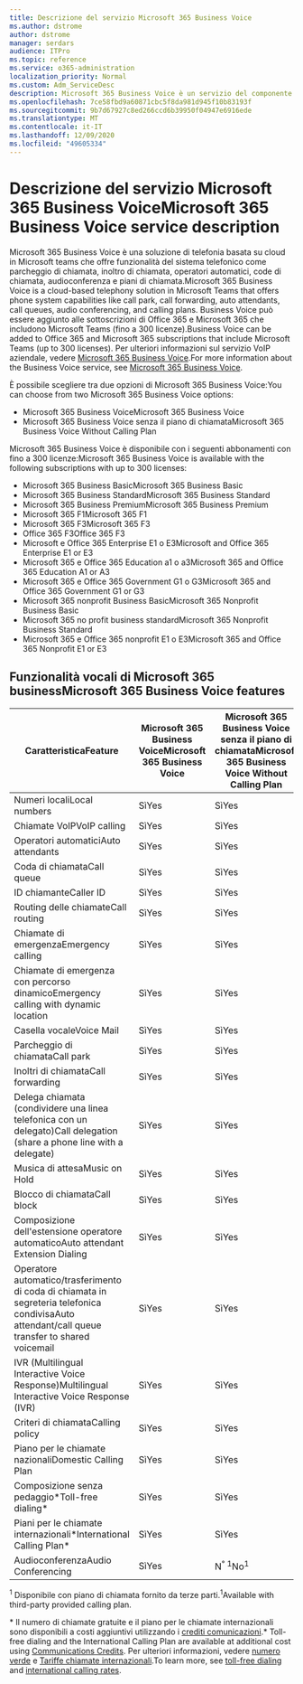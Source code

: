 ```yaml
---
title: Descrizione del servizio Microsoft 365 Business Voice
ms.author: dstrome
author: dstrome
manager: serdars
audience: ITPro
ms.topic: reference
ms.service: o365-administration
localization_priority: Normal
ms.custom: Adm_ServiceDesc
description: Microsoft 365 Business Voice è un servizio del componente aggiuntivo che consente di utilizzare Microsoft teams per le chiamate telefoniche. Questo combina sistema telefonico, piano per le chiamate nazionali, SMS e audioconferenza.
ms.openlocfilehash: 7ce58fbd9a60871cbc5f8da981d945f10b83193f
ms.sourcegitcommit: 9b7d67927c8ed266ccd6b39950f04947e6916ede
ms.translationtype: MT
ms.contentlocale: it-IT
ms.lasthandoff: 12/09/2020
ms.locfileid: "49605334"
---
```

# <a name="microsoft-365-business-voice-service-description"></a><span data-ttu-id="ab8ae-104">Descrizione del servizio Microsoft 365 Business Voice</span><span class="sxs-lookup"><span data-stu-id="ab8ae-104">Microsoft 365 Business Voice service description</span></span>

<span data-ttu-id="ab8ae-105">Microsoft 365 Business Voice è una soluzione di telefonia basata su cloud in Microsoft teams che offre funzionalità del sistema telefonico come parcheggio di chiamata, inoltro di chiamata, operatori automatici, code di chiamata, audioconferenza e piani di chiamata.</span><span class="sxs-lookup"><span data-stu-id="ab8ae-105">Microsoft 365 Business Voice is a cloud-based telephony solution in Microsoft Teams that offers phone system capabilities like call park, call forwarding, auto attendants, call queues, audio conferencing, and calling plans.</span></span> <span data-ttu-id="ab8ae-106">Business Voice può essere aggiunto alle sottoscrizioni di Office 365 e Microsoft 365 che includono Microsoft Teams (fino a 300 licenze).</span><span class="sxs-lookup"><span data-stu-id="ab8ae-106">Business Voice can be added to Office 365 and Microsoft 365 subscriptions that include Microsoft Teams (up to 300 licenses).</span></span> <span data-ttu-id="ab8ae-107">Per ulteriori informazioni sul servizio VoIP aziendale, vedere [Microsoft 365 Business Voice](https://docs.microsoft.com/MicrosoftTeams/business-voice/whats-business-voice).</span><span class="sxs-lookup"><span data-stu-id="ab8ae-107">For more information about the Business Voice service, see [Microsoft 365 Business Voice](https://docs.microsoft.com/MicrosoftTeams/business-voice/whats-business-voice).</span></span>

<span data-ttu-id="ab8ae-108">È possibile scegliere tra due opzioni di Microsoft 365 Business Voice:</span><span class="sxs-lookup"><span data-stu-id="ab8ae-108">You can choose from two Microsoft 365 Business Voice options:</span></span>

- <span data-ttu-id="ab8ae-109">Microsoft 365 Business Voice</span><span class="sxs-lookup"><span data-stu-id="ab8ae-109">Microsoft 365 Business Voice</span></span>
- <span data-ttu-id="ab8ae-110">Microsoft 365 Business Voice senza il piano di chiamata</span><span class="sxs-lookup"><span data-stu-id="ab8ae-110">Microsoft 365 Business Voice Without Calling Plan</span></span>

<span data-ttu-id="ab8ae-111">Microsoft 365 Business Voice è disponibile con i seguenti abbonamenti con fino a 300 licenze:</span><span class="sxs-lookup"><span data-stu-id="ab8ae-111">Microsoft 365 Business Voice is available with the following subscriptions with up to 300 licenses:</span></span>

- <span data-ttu-id="ab8ae-112">Microsoft 365 Business Basic</span><span class="sxs-lookup"><span data-stu-id="ab8ae-112">Microsoft 365 Business Basic</span></span>
- <span data-ttu-id="ab8ae-113">Microsoft 365 Business Standard</span><span class="sxs-lookup"><span data-stu-id="ab8ae-113">Microsoft 365 Business Standard</span></span>
- <span data-ttu-id="ab8ae-114">Microsoft 365 Business Premium</span><span class="sxs-lookup"><span data-stu-id="ab8ae-114">Microsoft 365 Business Premium</span></span>
- <span data-ttu-id="ab8ae-115">Microsoft 365 F1</span><span class="sxs-lookup"><span data-stu-id="ab8ae-115">Microsoft 365 F1</span></span>
- <span data-ttu-id="ab8ae-116">Microsoft 365 F3</span><span class="sxs-lookup"><span data-stu-id="ab8ae-116">Microsoft 365 F3</span></span>
- <span data-ttu-id="ab8ae-117">Office 365 F3</span><span class="sxs-lookup"><span data-stu-id="ab8ae-117">Office 365 F3</span></span>
- <span data-ttu-id="ab8ae-118">Microsoft e Office 365 Enterprise E1 o E3</span><span class="sxs-lookup"><span data-stu-id="ab8ae-118">Microsoft and Office 365 Enterprise E1 or E3</span></span>
- <span data-ttu-id="ab8ae-119">Microsoft 365 e Office 365 Education a1 o a3</span><span class="sxs-lookup"><span data-stu-id="ab8ae-119">Microsoft 365 and Office 365 Education A1 or A3</span></span>
- <span data-ttu-id="ab8ae-120">Microsoft 365 e Office 365 Government G1 o G3</span><span class="sxs-lookup"><span data-stu-id="ab8ae-120">Microsoft 365 and Office 365 Government G1 or G3</span></span>
- <span data-ttu-id="ab8ae-121">Microsoft 365 nonprofit Business Basic</span><span class="sxs-lookup"><span data-stu-id="ab8ae-121">Microsoft 365 Nonprofit Business Basic</span></span>
- <span data-ttu-id="ab8ae-122">Microsoft 365 no profit business standard</span><span class="sxs-lookup"><span data-stu-id="ab8ae-122">Microsoft 365 Nonprofit Business Standard</span></span>
- <span data-ttu-id="ab8ae-123">Microsoft 365 e Office 365 nonprofit E1 o E3</span><span class="sxs-lookup"><span data-stu-id="ab8ae-123">Microsoft 365 and Office 365 Nonprofit E1 or E3</span></span>

## <a name="microsoft-365-business-voice-features"></a><span data-ttu-id="ab8ae-124">Funzionalità vocali di Microsoft 365 business</span><span class="sxs-lookup"><span data-stu-id="ab8ae-124">Microsoft 365 Business Voice features</span></span>

| <span data-ttu-id="ab8ae-125">**Caratteristica**</span><span class="sxs-lookup"><span data-stu-id="ab8ae-125">**Feature**</span></span>                                            | <span data-ttu-id="ab8ae-126">**Microsoft 365 Business Voice**</span><span class="sxs-lookup"><span data-stu-id="ab8ae-126">**Microsoft 365 Business Voice**</span></span> | <span data-ttu-id="ab8ae-127">**Microsoft 365 Business Voice senza il piano di chiamata**</span><span class="sxs-lookup"><span data-stu-id="ab8ae-127">**Microsoft 365 Business Voice Without Calling Plan**</span></span> |
|--------------------------------------------------------|----------------------------------|-------------------------------------------------------|
| <span data-ttu-id="ab8ae-128">Numeri locali</span><span class="sxs-lookup"><span data-stu-id="ab8ae-128">Local numbers</span></span>                                          | <span data-ttu-id="ab8ae-129">Sì</span><span class="sxs-lookup"><span data-stu-id="ab8ae-129">Yes</span></span>                              | <span data-ttu-id="ab8ae-130">Sì</span><span class="sxs-lookup"><span data-stu-id="ab8ae-130">Yes</span></span>                                                   |
| <span data-ttu-id="ab8ae-131">Chiamate VoIP</span><span class="sxs-lookup"><span data-stu-id="ab8ae-131">VoIP calling</span></span>                                           | <span data-ttu-id="ab8ae-132">Sì</span><span class="sxs-lookup"><span data-stu-id="ab8ae-132">Yes</span></span>                              | <span data-ttu-id="ab8ae-133">Sì</span><span class="sxs-lookup"><span data-stu-id="ab8ae-133">Yes</span></span>                                                   |
| <span data-ttu-id="ab8ae-134">Operatori automatici</span><span class="sxs-lookup"><span data-stu-id="ab8ae-134">Auto attendants</span></span>                                        | <span data-ttu-id="ab8ae-135">Sì</span><span class="sxs-lookup"><span data-stu-id="ab8ae-135">Yes</span></span>                              | <span data-ttu-id="ab8ae-136">Sì</span><span class="sxs-lookup"><span data-stu-id="ab8ae-136">Yes</span></span>                                                   |
| <span data-ttu-id="ab8ae-137">Coda di chiamata</span><span class="sxs-lookup"><span data-stu-id="ab8ae-137">Call queue</span></span>                                             | <span data-ttu-id="ab8ae-138">Sì</span><span class="sxs-lookup"><span data-stu-id="ab8ae-138">Yes</span></span>                              | <span data-ttu-id="ab8ae-139">Sì</span><span class="sxs-lookup"><span data-stu-id="ab8ae-139">Yes</span></span>                                                   |
| <span data-ttu-id="ab8ae-140">ID chiamante</span><span class="sxs-lookup"><span data-stu-id="ab8ae-140">Caller ID</span></span>                                              | <span data-ttu-id="ab8ae-141">Sì</span><span class="sxs-lookup"><span data-stu-id="ab8ae-141">Yes</span></span>                              | <span data-ttu-id="ab8ae-142">Sì</span><span class="sxs-lookup"><span data-stu-id="ab8ae-142">Yes</span></span>                                                   |
| <span data-ttu-id="ab8ae-143">Routing delle chiamate</span><span class="sxs-lookup"><span data-stu-id="ab8ae-143">Call routing</span></span>                                           | <span data-ttu-id="ab8ae-144">Sì</span><span class="sxs-lookup"><span data-stu-id="ab8ae-144">Yes</span></span>                              | <span data-ttu-id="ab8ae-145">Sì</span><span class="sxs-lookup"><span data-stu-id="ab8ae-145">Yes</span></span>                                                   |
| <span data-ttu-id="ab8ae-146">Chiamate di emergenza</span><span class="sxs-lookup"><span data-stu-id="ab8ae-146">Emergency calling</span></span>                                      | <span data-ttu-id="ab8ae-147">Sì</span><span class="sxs-lookup"><span data-stu-id="ab8ae-147">Yes</span></span>                              | <span data-ttu-id="ab8ae-148">Sì</span><span class="sxs-lookup"><span data-stu-id="ab8ae-148">Yes</span></span>                                                   |
| <span data-ttu-id="ab8ae-149">Chiamate di emergenza con percorso dinamico</span><span class="sxs-lookup"><span data-stu-id="ab8ae-149">Emergency calling with dynamic location</span></span>                | <span data-ttu-id="ab8ae-150">Sì</span><span class="sxs-lookup"><span data-stu-id="ab8ae-150">Yes</span></span>                              | <span data-ttu-id="ab8ae-151">Sì</span><span class="sxs-lookup"><span data-stu-id="ab8ae-151">Yes</span></span>                                                   |
| <span data-ttu-id="ab8ae-152">Casella vocale</span><span class="sxs-lookup"><span data-stu-id="ab8ae-152">Voice Mail</span></span>                                             | <span data-ttu-id="ab8ae-153">Sì</span><span class="sxs-lookup"><span data-stu-id="ab8ae-153">Yes</span></span>                              | <span data-ttu-id="ab8ae-154">Sì</span><span class="sxs-lookup"><span data-stu-id="ab8ae-154">Yes</span></span>                                                   |
| <span data-ttu-id="ab8ae-155">Parcheggio di chiamata</span><span class="sxs-lookup"><span data-stu-id="ab8ae-155">Call park</span></span>                                              | <span data-ttu-id="ab8ae-156">Sì</span><span class="sxs-lookup"><span data-stu-id="ab8ae-156">Yes</span></span>                              | <span data-ttu-id="ab8ae-157">Sì</span><span class="sxs-lookup"><span data-stu-id="ab8ae-157">Yes</span></span>                                                   |
| <span data-ttu-id="ab8ae-158">Inoltri di chiamata</span><span class="sxs-lookup"><span data-stu-id="ab8ae-158">Call forwarding</span></span>                                        | <span data-ttu-id="ab8ae-159">Sì</span><span class="sxs-lookup"><span data-stu-id="ab8ae-159">Yes</span></span>                              | <span data-ttu-id="ab8ae-160">Sì</span><span class="sxs-lookup"><span data-stu-id="ab8ae-160">Yes</span></span>                                                   |
| <span data-ttu-id="ab8ae-161">Delega chiamata (condividere una linea telefonica con un delegato)</span><span class="sxs-lookup"><span data-stu-id="ab8ae-161">Call delegation (share a phone line with a delegate)</span></span>   | <span data-ttu-id="ab8ae-162">Sì</span><span class="sxs-lookup"><span data-stu-id="ab8ae-162">Yes</span></span>                              | <span data-ttu-id="ab8ae-163">Sì</span><span class="sxs-lookup"><span data-stu-id="ab8ae-163">Yes</span></span>                                                   |
| <span data-ttu-id="ab8ae-164">Musica di attesa</span><span class="sxs-lookup"><span data-stu-id="ab8ae-164">Music on Hold</span></span>                                          | <span data-ttu-id="ab8ae-165">Sì</span><span class="sxs-lookup"><span data-stu-id="ab8ae-165">Yes</span></span>                              | <span data-ttu-id="ab8ae-166">Sì</span><span class="sxs-lookup"><span data-stu-id="ab8ae-166">Yes</span></span>                                                   |
| <span data-ttu-id="ab8ae-167">Blocco di chiamata</span><span class="sxs-lookup"><span data-stu-id="ab8ae-167">Call block</span></span>                                             | <span data-ttu-id="ab8ae-168">Sì</span><span class="sxs-lookup"><span data-stu-id="ab8ae-168">Yes</span></span>                              | <span data-ttu-id="ab8ae-169">Sì</span><span class="sxs-lookup"><span data-stu-id="ab8ae-169">Yes</span></span>                                                   |
| <span data-ttu-id="ab8ae-170">Composizione dell'estensione operatore automatico</span><span class="sxs-lookup"><span data-stu-id="ab8ae-170">Auto attendant Extension Dialing</span></span>                       | <span data-ttu-id="ab8ae-171">Sì</span><span class="sxs-lookup"><span data-stu-id="ab8ae-171">Yes</span></span>                              | <span data-ttu-id="ab8ae-172">Sì</span><span class="sxs-lookup"><span data-stu-id="ab8ae-172">Yes</span></span>                                                   |
| <span data-ttu-id="ab8ae-173">Operatore automatico/trasferimento di coda di chiamata in segreteria telefonica condivisa</span><span class="sxs-lookup"><span data-stu-id="ab8ae-173">Auto attendant/call queue transfer to shared voicemail</span></span> | <span data-ttu-id="ab8ae-174">Sì</span><span class="sxs-lookup"><span data-stu-id="ab8ae-174">Yes</span></span>                              | <span data-ttu-id="ab8ae-175">Sì</span><span class="sxs-lookup"><span data-stu-id="ab8ae-175">Yes</span></span>                                                   |
| <span data-ttu-id="ab8ae-176">IVR (Multilingual Interactive Voice Response)</span><span class="sxs-lookup"><span data-stu-id="ab8ae-176">Multilingual Interactive Voice Response (IVR)</span></span>          | <span data-ttu-id="ab8ae-177">Sì</span><span class="sxs-lookup"><span data-stu-id="ab8ae-177">Yes</span></span>                              | <span data-ttu-id="ab8ae-178">Sì</span><span class="sxs-lookup"><span data-stu-id="ab8ae-178">Yes</span></span>                                                   |
| <span data-ttu-id="ab8ae-179">Criteri di chiamata</span><span class="sxs-lookup"><span data-stu-id="ab8ae-179">Calling policy</span></span>                                         | <span data-ttu-id="ab8ae-180">Sì</span><span class="sxs-lookup"><span data-stu-id="ab8ae-180">Yes</span></span>                              | <span data-ttu-id="ab8ae-181">Sì</span><span class="sxs-lookup"><span data-stu-id="ab8ae-181">Yes</span></span>                                                   |
| <span data-ttu-id="ab8ae-182">Piano per le chiamate nazionali</span><span class="sxs-lookup"><span data-stu-id="ab8ae-182">Domestic Calling Plan</span></span>                                  | <span data-ttu-id="ab8ae-183">Sì</span><span class="sxs-lookup"><span data-stu-id="ab8ae-183">Yes</span></span>                              | <span data-ttu-id="ab8ae-184">Sì</span><span class="sxs-lookup"><span data-stu-id="ab8ae-184">Yes</span></span>                                                    |
| <span data-ttu-id="ab8ae-185">Composizione senza pedaggio\*</span><span class="sxs-lookup"><span data-stu-id="ab8ae-185">Toll-free dialing\*</span></span>                                    | <span data-ttu-id="ab8ae-186">Sì</span><span class="sxs-lookup"><span data-stu-id="ab8ae-186">Yes</span></span>                              | <span data-ttu-id="ab8ae-187">Sì</span><span class="sxs-lookup"><span data-stu-id="ab8ae-187">Yes</span></span>                                                    |
| <span data-ttu-id="ab8ae-188">Piani per le chiamate internazionali\*</span><span class="sxs-lookup"><span data-stu-id="ab8ae-188">International Calling Plan\*</span></span>                           | <span data-ttu-id="ab8ae-189">Sì</span><span class="sxs-lookup"><span data-stu-id="ab8ae-189">Yes</span></span>                              | <span data-ttu-id="ab8ae-190">Sì</span><span class="sxs-lookup"><span data-stu-id="ab8ae-190">Yes</span></span>                                                    |
| <span data-ttu-id="ab8ae-191">Audioconferenza</span><span class="sxs-lookup"><span data-stu-id="ab8ae-191">Audio Conferencing</span></span>                                     | <span data-ttu-id="ab8ae-192">Sì</span><span class="sxs-lookup"><span data-stu-id="ab8ae-192">Yes</span></span>                              | <span data-ttu-id="ab8ae-193">N<sup>° 1</sup></span><span class="sxs-lookup"><span data-stu-id="ab8ae-193">No<sup>1</sup></span></span>                                                   |

<span data-ttu-id="ab8ae-194"><sup>1</sup> Disponibile con piano di chiamata fornito da terze parti.</span><span class="sxs-lookup"><span data-stu-id="ab8ae-194"><sup>1</sup>Available with third-party provided calling plan.</span></span>

<span data-ttu-id="ab8ae-195">\* Il numero di chiamate gratuite e il piano per le chiamate internazionali sono disponibili a costi aggiuntivi utilizzando i [crediti comunicazioni](https://docs.microsoft.com/microsoftteams/what-are-communications-credits).</span><span class="sxs-lookup"><span data-stu-id="ab8ae-195">\* Toll-free dialing and the International Calling Plan are available at additional cost using [Communications Credits](https://docs.microsoft.com/microsoftteams/what-are-communications-credits).</span></span> <span data-ttu-id="ab8ae-196">Per ulteriori informazioni, vedere [numero verde](https://docs.microsoft.com/microsoftteams/toll-free-dialing-limitations-and-restrictions) e [Tariffe chiamate internazionali](https://www.microsoft.com/microsoft-365/microsoft-teams/voice-calling?rtc=1#ow-download-rates).</span><span class="sxs-lookup"><span data-stu-id="ab8ae-196">To learn more, see [toll-free dialing](https://docs.microsoft.com/microsoftteams/toll-free-dialing-limitations-and-restrictions) and [international calling rates](https://www.microsoft.com/microsoft-365/microsoft-teams/voice-calling?rtc=1#ow-download-rates).</span></span>
